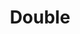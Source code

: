 ---
id_key: d
image: image_00004.jpg
thumbnail: thumb_image_00004.jpg
title: Double
dimensions: '1440 x 500 each '
medium: Acrylic paint on studio wall
work-year: '2010'
artist: Wayne Nathaniel  
notes: 'yearning soon becomes manipulated

'
galleries: "- apple   - orange"
permalink: "/works/d.html"
layout: single-work
---